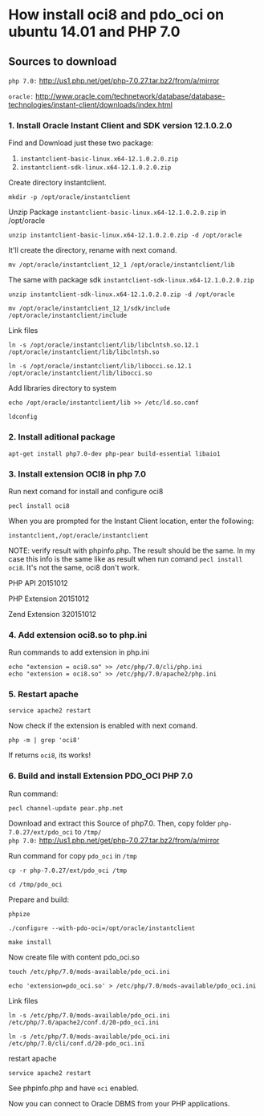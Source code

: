 # How install oci8 and pdo_oci on ubuntu 14.01 and PHP 7.0
## Sources to download
`php 7.0:` http://us1.php.net/get/php-7.0.27.tar.bz2/from/a/mirror

`oracle:` http://www.oracle.com/technetwork/database/database-technologies/instant-client/downloads/index.html
### 1. Install Oracle Instant Client and SDK version 12.1.0.2.0

Find and Download just these two package: 
1. `instantclient-basic-linux.x64-12.1.0.2.0.zip`
2. `instantclient-sdk-linux.x64-12.1.0.2.0.zip`

Create directory instantclient.

```
mkdir -p /opt/oracle/instantclient
``` 

Unzip Package `instantclient-basic-linux.x64-12.1.0.2.0.zip` in /opt/oracle

```
unzip instantclient-basic-linux.x64-12.1.0.2.0.zip -d /opt/oracle
```
It'll create the directory, rename with next comand.

```
mv /opt/oracle/instantclient_12_1 /opt/oracle/instantclient/lib
```

The same with package sdk `instantclient-sdk-linux.x64-12.1.0.2.0.zip`

``` 
unzip instantclient-sdk-linux.x64-12.1.0.2.0.zip -d /opt/oracle

mv /opt/oracle/instantclient_12_1/sdk/include /opt/oracle/instantclient/include
```
Link files
```
ln -s /opt/oracle/instantclient/lib/libclntsh.so.12.1 /opt/oracle/instantclient/lib/libclntsh.so

ln -s /opt/oracle/instantclient/lib/libocci.so.12.1 /opt/oracle/instantclient/lib/libocci.so
```
Add libraries directory to system
```
echo /opt/oracle/instantclient/lib >> /etc/ld.so.conf

ldconfig
```
### 2. Install aditional package
```
apt-get install php7.0-dev php-pear build-essential libaio1
```
### 3. Install extension OCI8 in php 7.0

Run next comand for install and configure oci8
```
pecl install oci8
```
When you are prompted for the Instant Client location, enter the following:

```
instantclient,/opt/oracle/instantclient
```
NOTE: 
verify result with phpinfo.php. The result should be the same.
In my case this info is the same like as result when run comand `pecl install oci8`. It's not the same, oci8 don't work.

PHP API	20151012

PHP Extension	20151012

Zend Extension	320151012


### 4. Add extension oci8.so to php.ini

Run commands to add extension in php.ini

```
echo "extension = oci8.so" >> /etc/php/7.0/cli/php.ini
echo "extension = oci8.so" >> /etc/php/7.0/apache2/php.ini
```

### 5. Restart apache

```
service apache2 restart
```
Now check if the extension is enabled with next comand.
```
php -m | grep 'oci8'
```

If returns `oci8`, its works!

### 6. Build and install Extension PDO_OCI PHP 7.0
Run command:
```
pecl channel-update pear.php.net
```
Download and extract this Source of php7.0. Then, copy folder `php-7.0.27/ext/pdo_oci` to `/tmp/`   
`php 7.0:` http://us1.php.net/get/php-7.0.27.tar.bz2/from/a/mirror

Run command for copy `pdo_oci` in `/tmp`

```
cp -r php-7.0.27/ext/pdo_oci /tmp

cd /tmp/pdo_oci
```
Prepare and build:
```
phpize

./configure --with-pdo-oci=/opt/oracle/instantclient

make install
```
Now create file with content pdo_oci.so
```
touch /etc/php/7.0/mods-available/pdo_oci.ini

echo 'extension=pdo_oci.so' > /etc/php/7.0/mods-available/pdo_oci.ini
```
Link files
```
ln -s /etc/php/7.0/mods-available/pdo_oci.ini /etc/php/7.0/apache2/conf.d/20-pdo_oci.ini

ln -s /etc/php/7.0/mods-available/pdo_oci.ini /etc/php/7.0/cli/conf.d/20-pdo_oci.ini

```

restart apache

```
service apache2 restart
```

See phpinfo.php and have `oci` enabled.







Now you can connect to Oracle DBMS from your PHP applications.
